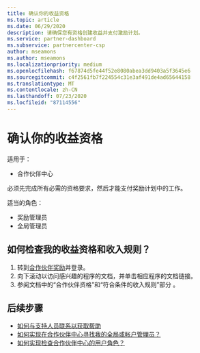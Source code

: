 ```yaml
---
title: 确认你的收益资格
ms.topic: article
ms.date: 06/29/2020
description: 请确保您有资格创建收益并支付激励计划。
ms.service: partner-dashboard
ms.subservice: partnercenter-csp
author: mseamons
ms.author: mseamons
ms.localizationpriority: medium
ms.openlocfilehash: f67874d5fe44f52e8080abea3dd9403a5f3645e6
ms.sourcegitcommit: c4f2561fb7f224554c31e3af491de4ad65644158
ms.translationtype: MT
ms.contentlocale: zh-CN
ms.lasthandoff: 07/23/2020
ms.locfileid: "87114556"
---
```

# <a name="confirm-your-earnings-eligibility"></a>确认你的收益资格

适用于：

- 合作伙伴中心

必须先完成所有必需的资格要求，然后才能支付奖励计划中的工作。

适当的角色：

- 奖励管理员
- 全局管理员

## <a name="how-do-i-check-my-earning-eligibility-and-revenue-rules"></a>如何检查我的收益资格和收入规则？

1. 转到[合作伙伴奖励](https://partner.microsoft.com/membership/partner-incentives)并登录。
2. 向下滚动以访问感兴趣的程序的文档，并单击相应程序的文档链接。
3. 参阅文档中的“合作伙伴资格”和“符合条件的收入规则”部分 。

## <a name="next-steps"></a>后续步骤

- [如何与支持人员联系以获取帮助](https://support.microsoft.com/help/4014850)
- [如何实现在合作伙伴中心寻找我的全局或帐户管理员？](https://support.microsoft.com/help/4534519)
- [如何实现检查合作伙伴中心的用户角色？](https://support.microsoft.com/help/4534700)
